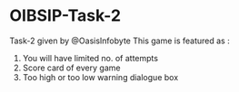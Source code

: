 # OIBSIP-Task-2
Task-2 given by @OasisInfobyte
This game is featured as :
1. You will have limited no. of attempts
2. Score card of every game
3. Too high or too low warning dialogue box
